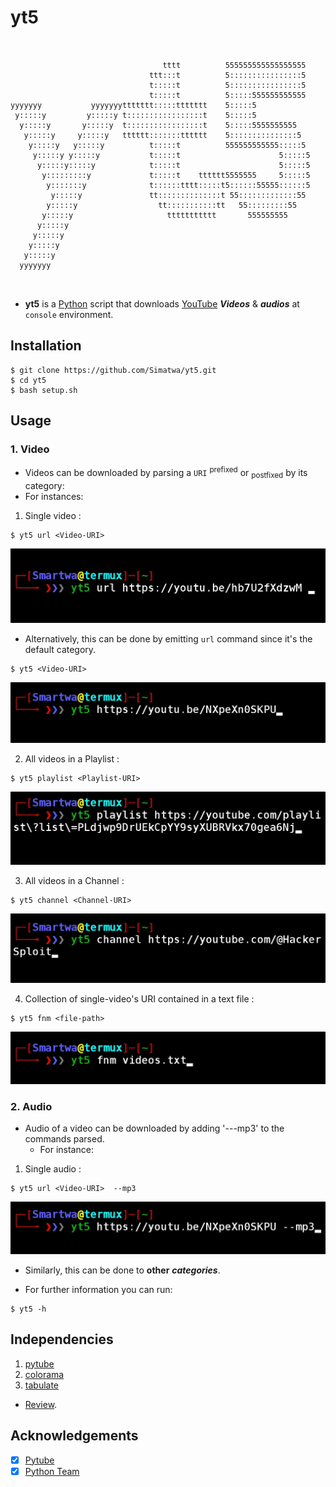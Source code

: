 # yt5 #

```
                                                                   
                                                                   
                                  tttt          555555555555555555 
                               ttt:::t          5::::::::::::::::5 
                               t:::::t          5::::::::::::::::5 
                               t:::::t          5:::::555555555555 
yyyyyyy           yyyyyyyttttttt:::::ttttttt    5:::::5            
 y:::::y         y:::::y t:::::::::::::::::t    5:::::5            
  y:::::y       y:::::y  t:::::::::::::::::t    5:::::5555555555   
   y:::::y     y:::::y   tttttt:::::::tttttt    5:::::::::::::::5  
    y:::::y   y:::::y          t:::::t          555555555555:::::5 
     y:::::y y:::::y           t:::::t                      5:::::5
      y:::::y:::::y            t:::::t                      5:::::5
       y:::::::::y             t:::::t    tttttt5555555     5:::::5
        y:::::::y              t::::::tttt:::::t5::::::55555::::::5
         y:::::y               tt::::::::::::::t 55:::::::::::::55 
        y:::::y                  tt:::::::::::tt   55:::::::::55   
       y:::::y                     ttttttttttt       555555555     
      y:::::y                                                      
     y:::::y                                                       
    y:::::y                                                        
   y:::::y                                                         
  yyyyyyy                                                          
                                                                   
                                                                   
```
- **yt5** is a [Python](https://python.org) script that downloads [YouTube](https://www.youtube.com) ***Videos*** & ***audios*** at `console` environment.

## Installation ##

```
$ git clone https://github.com/Simatwa/yt5.git
$ cd yt5
$ bash setup.sh

```


## Usage ##

### 1. Video ###

- Videos can be downloaded by parsing a `URI` <sup>prefixed</sup> or <sub>postfixed</sub> by its category:
- For instances:
1. Single video :

```
$ yt5 url <Video-URI>

```		
![yt52](assets/yt52.jpg)
     
- Alternatively, this can be done by emitting `url` command since it's the default category.

```
$ yt5 <Video-URI>

```
![yt51](assets/yt51.jpg)


2. All videos in a Playlist :

```
$ yt5 playlist <Playlist-URI>

```
![yt53](assets/yt53.jpg)
	 
3. All videos in a Channel : 

```
$ yt5 channel <Channel-URI>

```
![yt54](assets/yt54.jpg)
		
4. Collection of single-video's URI contained in a text file : 

```
$ yt5 fnm <file-path>

```
![yt55](assets/yt55.jpg)
			
### 2. Audio ###

- Audio of a video can be downloaded by adding '---mp3' to the commands parsed.
  - For instance:
1. Single audio : 
  		
```
$ yt5 url <Video-URI>  --mp3

```

![yt56](assets/yt56.jpg)
       
- Similarly, this can be done to **other** ***categories***.

- For further information you can run:
	
```
$ yt5 -h

```  


## Independencies ##

1. [pytube](https://github.com/pytube/pytube)
2. [colorama](https://github.com/pytube/pytube)
3. [tabulate](https://github.com/astanin/python-tabulate)
 
 * [Review](requirements.txt).


## Acknowledgements ##

- [x] [Pytube](https://github.com/pytube/pytube)
- [x] [Python Team](https://python.org)